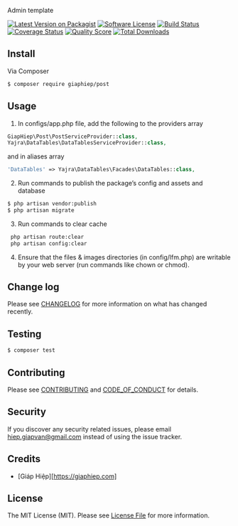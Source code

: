 Admin template

[![Latest Version on Packagist][ico-version]][link-packagist]
[![Software License][ico-license]](LICENSE.md)
[![Build Status][ico-travis]][link-travis]
[![Coverage Status][ico-scrutinizer]][link-scrutinizer]
[![Quality Score][ico-code-quality]][link-code-quality]
[![Total Downloads][ico-downloads]][link-downloads]



## Install

Via Composer

``` bash
$ composer require giaphiep/post
```

## Usage
1. In configs/app.php file, add the following to the providers array
``` php
GiapHiep\Post\PostServiceProvider::class,
Yajra\DataTables\DataTablesServiceProvider::class,
```
and in aliases array
``` php
'DataTables' => Yajra\DataTables\Facades\DataTables::class,
```

2. Run commands to publish the package’s config and assets and database
``` bash
$ php artisan vendor:publish
$ php artisan migrate
```
3. Run commands to clear cache
``` bash
 php artisan route:clear
 php artisan config:clear
```
4. Ensure that the files & images directories (in config/lfm.php) are writable by your web server (run commands like chown or chmod).



## Change log

Please see [CHANGELOG](CHANGELOG.md) for more information on what has changed recently.

## Testing

``` bash
$ composer test
```

## Contributing

Please see [CONTRIBUTING](CONTRIBUTING.md) and [CODE_OF_CONDUCT](CODE_OF_CONDUCT.md) for details.

## Security

If you discover any security related issues, please email hiep.giapvan@gmail.com instead of using the issue tracker.

## Credits

- [Giáp Hiệp][https://giaphiep.com]

## License

The MIT License (MIT). Please see [License File](LICENSE.md) for more information.

[ico-version]: https://img.shields.io/packagist/v/giaphiep/post.svg?style=flat-square
[ico-license]: https://img.shields.io/badge/license-MIT-brightgreen.svg?style=flat-square
[ico-travis]: https://img.shields.io/travis/giaphiep/post/master.svg?style=flat-square
[ico-scrutinizer]: https://img.shields.io/scrutinizer/coverage/g/:vendor/:package_name.svg?style=flat-square
[ico-code-quality]: https://img.shields.io/scrutinizer/g/:vendor/:package_name.svg?style=flat-square
[ico-downloads]: https://img.shields.io/packagist/dt/giaphiep/post.svg?style=flat-square

[link-packagist]: https://packagist.org/packages/giaphiep/post
[link-travis]: https://travis-ci.org/giaphiep/post
[link-scrutinizer]: https://scrutinizer-ci.com/g/giaphiep/post/code-structure
[link-code-quality]: https://scrutinizer-ci.com/g/giaphiep/post
[link-downloads]: https://packagist.org/packages/giaphiep/post
[link-author]: https://github.com/giaphiep
[link-contributors]: ../../contributors
